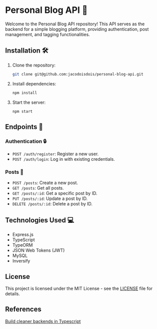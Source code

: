 # Personal Blog API  💼

Welcome to the Personal Blog API repository! This API serves as the backend for a simple blogging platform, providing authentication, post management, and tagging functionalities.

## Installation 🛠️

1. Clone the repository:
   ```bash
   git clone git@github.com:jacodoisdois/personal-blog-api.git
   ```

2. Install dependencies:
   ```bash
   npm install
   ```

3. Start the server:
   ```bash
   npm start
   ```

## Endpoints 📡

### Authentication 🔒

- `POST /auth/register`: Register a new user.
- `POST /auth/login`: Log in with existing credentials.

### Posts 📄

- `POST /posts`: Create a new post.
- `GET /posts`: Get all posts.
- `GET /posts/:id`: Get a specific post by ID.
- `PUT /posts/:id`: Update a post by ID.
- `DELETE /posts/:id`: Delete a post by ID.

## Technologies Used 💻

- Express.js
- TypeScript
- TypeORM
- JSON Web Tokens (JWT)
- MySQL
- Inversify

## License

This project is licensed under the MIT License - see the [LICENSE](LICENSE) file for details.

## References

[Build cleaner backends in Typescript](https://www.youtube.com/watch?v=XU0w62XQjpA&list=PLkyPUqu7ThxYMATLWT2R5iLOj7jCOtHBH)
